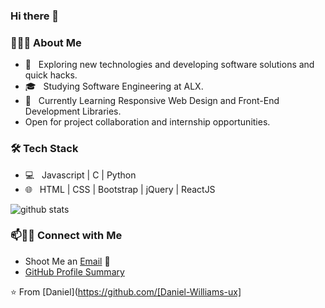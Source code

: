 ### Hi there 👋

<!--
**Daniel-Williams-ux/Daniel-Williams-ux** is a ✨ _special_ ✨ repository because its `README.md` (this file) appears on your GitHub profile.

Here are some ideas to get you started:

- 🔭 I’m currently working on ...
- 🌱 I’m currently learning ...
- 👯 I’m looking to collaborate on ...
- 🤔 I’m looking for help with ...
- 💬 Ask me about ...
- 📫 How to reach me: ...
- 😄 Pronouns: ...
- ⚡ Fun fact: ...
-->

<h3> 👨🏻‍💻 About Me </h3>

- 🤔 &nbsp; Exploring new technologies and developing software solutions and quick hacks.
- 🎓 &nbsp; Studying Software Engineering at ALX.
- 🌱 &nbsp; Currently Learning Responsive Web Design and Front-End Development Libraries.
- Open for project collaboration and internship opportunities. 

<h3>🛠 Tech Stack</h3>

- 💻 &nbsp; Javascript | C | Python
- 🌐 &nbsp; HTML | CSS | Bootstrap | jQuery | ReactJS


![github stats](https://github-readme-stats.vercel.app/api?username=Daniel-Williams-ux)

### 📫🤝🏻 Connect with Me

 - Shoot Me an [Email](williamsoligodaniel@gmail.com) 💌
 - [GitHub Profile Summary](https://profile-summary-for-github.com/user/Daniel-Williams-ux)




 ⭐️ From [Daniel](https://github.com/[Daniel-Williams-ux]
